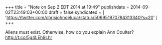 +++
title = "Note on Sep 2 EDT 2014 at 19:49"
publishdate = 2014-09-02T23:49:03+00:00
draft = false
syndicated = [ 'https://twitter.com/chrisjohndeluca/status/506951970784313340?s=20' ]
+++

Aliens must exist. Otherwise, how do you explain Ann Coulter? http://t.co/5g4LEh9Lhr
